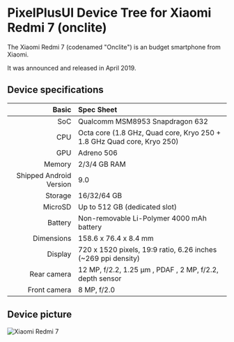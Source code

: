 PixelPlusUI Device Tree for Xiaomi Redmi 7 (onclite)
====================================================

The Xiaomi Redmi 7 (codenamed "Onclite") is an budget smartphone from Xiaomi.

It was announced and released in April 2019.

## Device specifications

Basic                   | Spec Sheet
-----------------------:|:-------------------------
SoC                     | Qualcomm MSM8953 Snapdragon 632
CPU                     | Octa core (1.8 GHz, Quad core, Kryo 250 + 1.8 GHz Quad core, Kryo 250)
GPU                     | Adreno 506
Memory                  | 2/3/4 GB RAM
Shipped Android Version | 9.0
Storage                 | 16/32/64 GB
MicroSD                 | Up to 512 GB (dedicated slot)
Battery                 | Non-removable Li-Polymer 4000 mAh battery
Dimensions              | 158.6 x 76.4 x 8.4 mm
Display                 | 720 x 1520 pixels, 19:9 ratio, 6.26 inches (~269 ppi density)
Rear camera             | 12 MP, f/2.2, 1.25 μm , PDAF , 2 MP, f/2.2, depth sensor
Front camera            | 8 MP, f/2.0      

## Device picture
 
![Xiaomi Redmi 7 ](https://i.imgur.com/PjaQrqr.png "Xiaomi Redmi 7")
